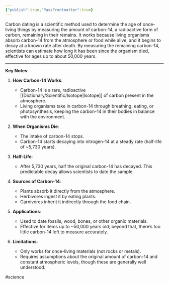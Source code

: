 ```yaml
---
{"publish":true,"PassFrontmatter":true}
---
```



Carbon dating is a scientific method used to determine the age of once-living things by measuring the amount of carbon-14, a radioactive form of carbon, remaining in their remains. It works because living organisms absorb carbon-14 from the atmosphere or food while alive, and it begins to decay at a known rate after death. By measuring the remaining carbon-14, scientists can estimate how long it has been since the organism died, effective for ages up to about 50,000 years.

---

**Key Notes**:

1. **How Carbon-14 Works**:
    
    - Carbon-14 is a rare, radioactive [[Dictionary/Scientific/Isotope\|Isotope]] of carbon present in the atmosphere.
    - Living organisms take in carbon-14 through breathing, eating, or photosynthesis, keeping the carbon-14 in their bodies in balance with the environment.
2. **When Organisms Die**:
    
    - The intake of carbon-14 stops.
    - Carbon-14 starts decaying into nitrogen-14 at a steady rate (half-life of ~5,730 years).
3. **Half-Life**:
    
    - After 5,730 years, half the original carbon-14 has decayed. This predictable decay allows scientists to date the sample.
4. **Sources of Carbon-14**:
    
    - Plants absorb it directly from the atmosphere.
    - Herbivores ingest it by eating plants.
    - Carnivores inherit it indirectly through the food chain.
5. **Applications**:
    
    - Used to date fossils, wood, bones, or other organic materials.
    - Effective for items up to ~50,000 years old; beyond that, there’s too little carbon-14 left to measure accurately.
6. **Limitations**:
    
    - Only works for once-living materials (not rocks or metals).
    - Requires assumptions about the original amount of carbon-14 and constant atmospheric levels, though these are generally well understood.

#science
